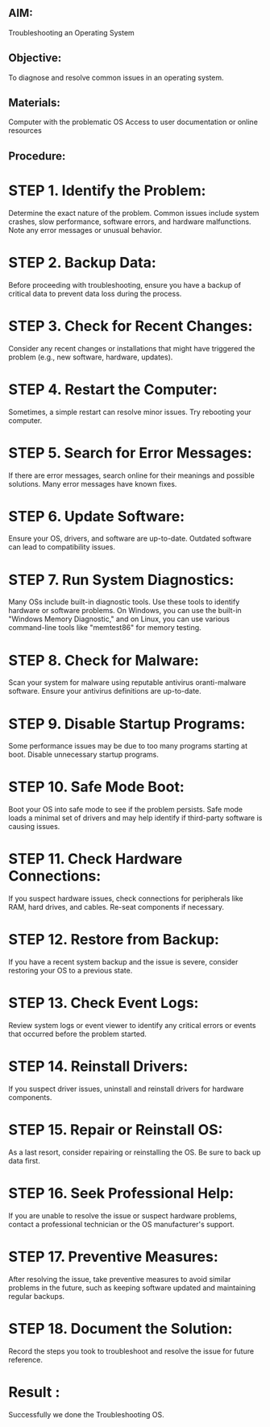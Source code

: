 ## AIM:
Troubleshooting an Operating System

## Objective:
To diagnose and resolve common issues in an operating system.

## Materials:
Computer with the problematic OS
Access to user documentation or online resources

## Procedure:

# STEP 1. Identify the Problem:
Determine the exact nature of the problem. Common issues include system crashes, slow performance, software errors, and hardware malfunctions. Note any error messages or unusual behavior.

# STEP 2. Backup Data:
Before proceeding with troubleshooting, ensure you have a backup of critical data to prevent data loss during the process.

# STEP 3. Check for Recent Changes:
Consider any recent changes or installations that might have triggered the problem (e.g., new software, hardware, updates).

# STEP 4. Restart the Computer:
Sometimes, a simple restart can resolve minor issues. Try rebooting your computer.

# STEP 5. Search for Error Messages:
If there are error messages, search online for their meanings and possible solutions. Many error messages have known fixes.

# STEP 6. Update Software:
Ensure your OS, drivers, and software are up-to-date. Outdated software can lead to compatibility issues.
# STEP 7. Run System Diagnostics:
Many OSs include built-in diagnostic tools. Use these tools to identify hardware or software problems. On Windows, you can use the built-in "Windows Memory Diagnostic," and on Linux, you can use various command-line tools like "memtest86" for memory testing.

# STEP 8. Check for Malware:
Scan your system for malware using reputable antivirus oranti-malware software. Ensure your antivirus definitions are up-to-date.

# STEP 9. Disable Startup Programs:
Some performance issues may be due to too many programs starting at boot. Disable unnecessary startup programs.

# STEP 10. Safe Mode Boot:
Boot your OS into safe mode to see if the problem persists. Safe mode loads a minimal set of drivers and may help identify if third-party software is causing issues.

# STEP 11. Check Hardware Connections:
If you suspect hardware issues, check connections for peripherals like RAM, hard drives, and cables. Re-seat components if necessary.

# STEP 12. Restore from Backup:
If you have a recent system backup and the issue is severe, consider restoring your OS to a previous state.

# STEP 13. Check Event Logs:
Review system logs or event viewer to identify any critical errors or events that occurred before the problem started.

# STEP 14. Reinstall Drivers:
If you suspect driver issues, uninstall and reinstall drivers for hardware components.

# STEP 15. Repair or Reinstall OS:
As a last resort, consider repairing or reinstalling the OS. Be sure to back up data first.

# STEP 16. Seek Professional Help:
If you are unable to resolve the issue or suspect hardware problems, contact a professional technician or the OS manufacturer's support.

# STEP 17. Preventive Measures:
After resolving the issue, take preventive measures to avoid similar problems in the future, such as keeping software updated and maintaining regular backups.

# STEP 18. Document the Solution:
Record the steps you took to troubleshoot and resolve the issue for future reference.

# Result :
Successfully we done the Troubleshooting OS.
